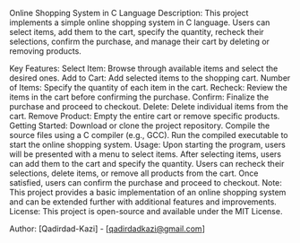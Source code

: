 Online Shopping System in C Language
Description:
This project implements a simple online shopping system in C language. Users can select items, add them to the cart, specify the quantity, recheck their selections, confirm the purchase, and manage their cart by deleting or removing products.

Key Features:
Select Item: Browse through available items and select the desired ones.
Add to Cart: Add selected items to the shopping cart.
Number of Items: Specify the quantity of each item in the cart.
Recheck: Review the items in the cart before confirming the purchase.
Confirm: Finalize the purchase and proceed to checkout.
Delete: Delete individual items from the cart.
Remove Product: Empty the entire cart or remove specific products.
Getting Started:
Download or clone the project repository.
Compile the source files using a C compiler (e.g., GCC).
Run the compiled executable to start the online shopping system.
Usage:
Upon starting the program, users will be presented with a menu to select items.
After selecting items, users can add them to the cart and specify the quantity.
Users can recheck their selections, delete items, or remove all products from the cart.
Once satisfied, users can confirm the purchase and proceed to checkout.
Note:
This project provides a basic implementation of an online shopping system and can be extended further with additional features and improvements.
License:
This project is open-source and available under the MIT License.

Author:
[Qadirdad-Kazi] - [qadirdadkazi@gmail.com]

